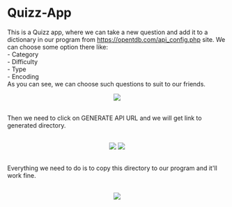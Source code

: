# Quizz-App
This is a Quizz app, where we can take a new question and add it to a dictionary in our program from https://opentdb.com/api_config.php site.
We can choose some option there like:
<br />- Category
<br />- Difficulty
<br />- Type
<br />- Encoding
<br />
As you can see, we can choose such questions to suit to our friends.
<p align="center">
  <img src="https://user-images.githubusercontent.com/116543741/223103334-6873e3ac-1502-4d6f-a8bb-87f965d6f42f.png" />
</p>
<br /> Then we need to click on GENERATE API URL and we will get link to generated directory.
<br /><br />
<p align="center">
  <img src="https://user-images.githubusercontent.com/116543741/223104582-7b4e603a-3a1e-40e6-91d9-b171ac1378e2.png" />
  <img src="https://user-images.githubusercontent.com/116543741/223104576-00b84ba3-b9f8-4f96-b2c4-0d8df316358a.png" />
</p>
<br /> Everything we need to do is to copy this directory to our program and it'll work fine.
<br /><br />
<p align="center">
  <img src="https://user-images.githubusercontent.com/116543741/223104867-bb7ce57c-da4a-4390-b39b-44368074fb27.png" />
</p>

